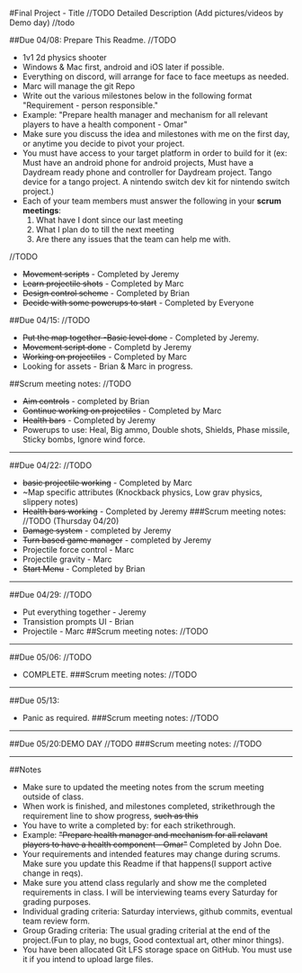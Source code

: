 #Final Project - Title //TODO
Detailed Description (Add pictures/videos by Demo day) //todo

##Due 04/08:
Prepare This Readme. 
//TODO

* 1v1 2d physics shooter
* Windows & Mac first, android and iOS later if possible.
* Everything on discord, will arrange for face to face meetups as needed.
* Marc will manage the git Repo
* Write out the various milestones below in the following format "Requirement - person responsible."
* Example: "Prepare health manager and mechanism for all relevant players to have a health component - Omar" 
* Make sure you discuss the idea and milestones with me on the first day, or anytime you decide to pivot your project.
* You must have access to your target platform in order to build for it (ex: Must have an android phone for android projects, Must have a Daydream ready phone and controller for Daydream project. Tango device for a tango project. A nintendo switch dev kit for nintendo switch project.)
* Each of your team members must answer the following in your **scrum meetings**:
	1. What have I dont since our last meeting
	2. What I plan do to till the next meeting
	3. Are there any issues that the team can help me with.



//TODO
 * ~~Movement scripts~~ - Completed by Jeremy
 * ~~Learn projectile shots~~ - Completed by Marc
 * ~~Design control scheme~~ - Completed by Brian
 * ~~Decide with some powerups to start~~ - Completed by Everyone
 

##Due 04/15:
//TODO
 * ~~Put the map together -Basic level done~~ - Completed by Jeremy.
 * ~~Movement script done~~ - Completd by Jeremy
 * ~~Working on projectiles~~ - Completed by Marc
 * Looking for assets - Brian & Marc in progress.
 
##Scrum meeting notes:
//TODO
 * ~~Aim controls~~ - completed by Brian
 * ~~Continue working on projectiles~~ - Completed by Marc
 * ~~Health bars~~ - Completed by Jeremy
 * Powerups to use: Heal, Big ammo, Double shots, Shields, Phase missile, Sticky bombs, Ignore wind force.

---
##Due 04/22:
//TODO
 * ~~basic projectile working~~ - Completed by Marc
 * ~Map specific attributes (Knockback physics, Low grav physics, slippery notes)
 * ~~Health bars working~~ - Completed by Jeremy
###Scrum meeting notes:
//TODO (Thursday 04/20)
 * ~~Damage system~~ - completed by Jeremy
 * ~~Turn based game manager~~ - completed by Jeremy
 * Projectile force control - Marc
 * Projectile gravity - Marc
 * ~~Start Menu~~ - Completed by Brian

---
##Due 04/29:
//TODO
 * Put everything together - Jeremy
 * Transistion prompts UI - Brian
 * Projectile - Marc
##Scrum meeting notes:
//TODO

---
##Due 05/06:
//TODO
 * COMPLETE.
###Scrum meeting notes:
//TODO

---
##Due 05/13:
 * Panic as required.
###Scrum meeting notes:
//TODO

---
##Due 05/20:DEMO DAY
//TODO
###Scrum meeting notes:
//TODO

---
##Notes

* Make sure to updated the meeting notes from the scrum meeting outside of class.
* When work is finished, and milestones completed, strikethrough the requirement line to show progress,  ~~such as this~~
* You have to write a completed by: for each strikethrough.
* Example: ~~"Prepare health manager and mechanism for all relavant players to have a health component - Omar"~~ Completed by John Doe.
* Your requirements and intended features may change during scrums. Make sure you update this Readme if that happens(I support active change in reqs).
* Make sure you attend class regularly and show me the completed requirements in class. I will be interviewing teams every Saturday for grading purposes.
* Individual grading criteria: Saturday interviews, github commits, eventual team review form.
* Group Grading criteria: The usual grading criterial at the end of the project.(Fun to play, no bugs, Good contextual art, other minor things).
* You have been allocated Git LFS storage space on GitHub. You must use it if you intend to upload large files.

